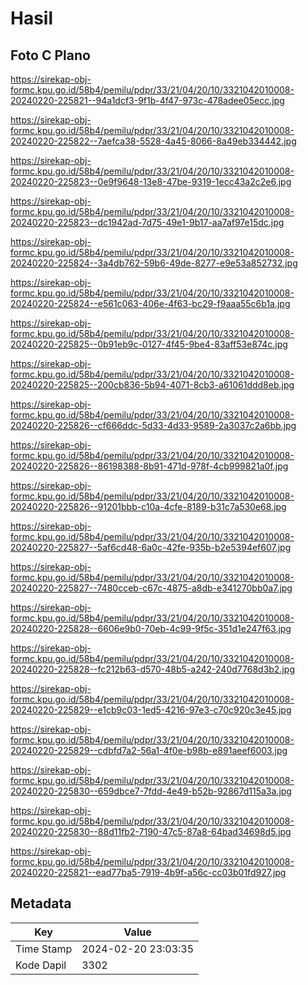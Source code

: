 # Hasil

## Foto C Plano

https://sirekap-obj-formc.kpu.go.id/58b4/pemilu/pdpr/33/21/04/20/10/3321042010008-20240220-225821--94a1dcf3-9f1b-4f47-973c-478adee05ecc.jpg

https://sirekap-obj-formc.kpu.go.id/58b4/pemilu/pdpr/33/21/04/20/10/3321042010008-20240220-225822--7aefca38-5528-4a45-8066-8a49eb334442.jpg

https://sirekap-obj-formc.kpu.go.id/58b4/pemilu/pdpr/33/21/04/20/10/3321042010008-20240220-225823--0e9f9648-13e8-47be-9319-1ecc43a2c2e6.jpg

https://sirekap-obj-formc.kpu.go.id/58b4/pemilu/pdpr/33/21/04/20/10/3321042010008-20240220-225823--dc1942ad-7d75-49e1-9b17-aa7af97e15dc.jpg

https://sirekap-obj-formc.kpu.go.id/58b4/pemilu/pdpr/33/21/04/20/10/3321042010008-20240220-225824--3a4db762-59b6-49de-8277-e9e53a852732.jpg

https://sirekap-obj-formc.kpu.go.id/58b4/pemilu/pdpr/33/21/04/20/10/3321042010008-20240220-225824--e561c063-406e-4f63-bc29-f9aaa55c6b1a.jpg

https://sirekap-obj-formc.kpu.go.id/58b4/pemilu/pdpr/33/21/04/20/10/3321042010008-20240220-225825--0b91eb9c-0127-4f45-9be4-83aff53e874c.jpg

https://sirekap-obj-formc.kpu.go.id/58b4/pemilu/pdpr/33/21/04/20/10/3321042010008-20240220-225825--200cb836-5b94-4071-8cb3-a61061ddd8eb.jpg

https://sirekap-obj-formc.kpu.go.id/58b4/pemilu/pdpr/33/21/04/20/10/3321042010008-20240220-225826--cf666ddc-5d33-4d33-9589-2a3037c2a6bb.jpg

https://sirekap-obj-formc.kpu.go.id/58b4/pemilu/pdpr/33/21/04/20/10/3321042010008-20240220-225826--86198388-8b91-471d-978f-4cb999821a0f.jpg

https://sirekap-obj-formc.kpu.go.id/58b4/pemilu/pdpr/33/21/04/20/10/3321042010008-20240220-225826--91201bbb-c10a-4cfe-8189-b31c7a530e68.jpg

https://sirekap-obj-formc.kpu.go.id/58b4/pemilu/pdpr/33/21/04/20/10/3321042010008-20240220-225827--5af6cd48-6a0c-42fe-935b-b2e5394ef607.jpg

https://sirekap-obj-formc.kpu.go.id/58b4/pemilu/pdpr/33/21/04/20/10/3321042010008-20240220-225827--7480cceb-c67c-4875-a8db-e341270bb0a7.jpg

https://sirekap-obj-formc.kpu.go.id/58b4/pemilu/pdpr/33/21/04/20/10/3321042010008-20240220-225828--6606e9b0-70eb-4c99-9f5c-351d1e247f63.jpg

https://sirekap-obj-formc.kpu.go.id/58b4/pemilu/pdpr/33/21/04/20/10/3321042010008-20240220-225828--fc212b63-d570-48b5-a242-240d7768d3b2.jpg

https://sirekap-obj-formc.kpu.go.id/58b4/pemilu/pdpr/33/21/04/20/10/3321042010008-20240220-225829--e1cb9c03-1ed5-4216-97e3-c70c920c3e45.jpg

https://sirekap-obj-formc.kpu.go.id/58b4/pemilu/pdpr/33/21/04/20/10/3321042010008-20240220-225829--cdbfd7a2-56a1-4f0e-b98b-e891aeef6003.jpg

https://sirekap-obj-formc.kpu.go.id/58b4/pemilu/pdpr/33/21/04/20/10/3321042010008-20240220-225830--659dbce7-7fdd-4e49-b52b-92867d115a3a.jpg

https://sirekap-obj-formc.kpu.go.id/58b4/pemilu/pdpr/33/21/04/20/10/3321042010008-20240220-225830--88d11fb2-7190-47c5-87a8-64bad34698d5.jpg

https://sirekap-obj-formc.kpu.go.id/58b4/pemilu/pdpr/33/21/04/20/10/3321042010008-20240220-225821--ead77ba5-7919-4b9f-a56c-cc03b01fd927.jpg


## Metadata

| Key        | Value               |
| ---------- | ------------------- |
| Time Stamp | 2024-02-20 23:03:35 |
| Kode Dapil | 3302                |



